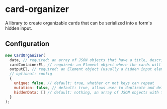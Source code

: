 # card-organizer
A library to create organizable cards that can be serialized into a form's hidden input.

## Configuration
```js
new CardOrganizer(
  data, // required: an array of JSON objects that have a title, description, and key
  cardContainerEl, // required: an Element object where the cards will be displayed
  outputEl, // required: an Element object (usually a hidden input element) where the card order value will be serialized
  // optional: config
  {
    unique: false, // default: true, whether or not keys can repeat
    mutation: false, // default: true, allows user to duplicate and delete blocks
    hiddenData: [] // default: nothing, an array of JSON objects with the same format as data param, but is not rendered at initialization
  }
);
```
